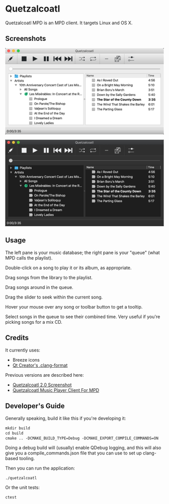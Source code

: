 # Quetzalcoatl

Quetzalcoatl MPD is an MPD client. It targets Linux and OS X.

## Screenshots

![OS X Light Mode](screenshots/osx_light_mode.jpg)

![OS X Dark Mode](screenshots/osx_dark_mode.jpg)

## Usage

The left pane is your music database; the right pane is your "queue" (what MPD calls the playlist).

Double-click on a song to play it or its album, as appropriate.

Drag songs from the library to the playlist.

Drag songs around in the queue.

Drag the slider to seek within the current song.

Hover your mouse over any song or toolbar button to get a tooltip.

Select songs in the queue to see their combined time. Very useful if you're picking songs for a mix CD.

## Credits

It currently uses:

* Breeze icons
* [Qt Creator's .clang-format](https://github.com/qt-creator/qt-creator/blob/master/.clang-format)

Previous versions are described here:

* [Quetzalcoatl 2.0 Screenshot](http://duganchen.ca/quetzalcoatl-2-0-screenshot/)
* [Quetzalcoatl Music Player Client For MPD](https://duganchen.ca/project/software-development/quetzalcoatl-mpd-client/)

## Developer's Guide

Generally speaking, build it like this if you're developing it:

    mkdir build
    cd build
    cmake .. -DCMAKE_BUILD_TYPE=Debug -DCMAKE_EXPORT_COMPILE_COMMANDS=ON

Doing a debug build will (usually) enable QDebug logging, and this will also give you a compile_commands.json file that you can use to set up clang-based tooling.

Then you can run the application:

    ./quetzalcoatl

Or the unit tests:

    ctest